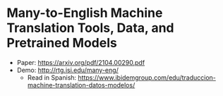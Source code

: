 
# Many-to-English Machine Translation Tools, Data, and Pretrained Models

* Paper: https://arxiv.org/pdf/2104.00290.pdf
* Demo: http://rtg.isi.edu/many-eng/ 
  * Read in Spanish: https://www.ibidemgroup.com/edu/traduccion-machine-translation-datos-modelos/
